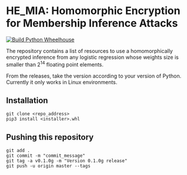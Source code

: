 # HE_MIA: Homomorphic Encryption for Membership Inference Attacks

[![Build Python Wheelhouse](https://github.com/jcabrero/HE_MIA/actions/workflows/release.yml/badge.svg)](https://github.com/jcabrero/HE_MIA/actions/workflows/release.yml)


The repository contains a list of resources to use a homomorphically encrypted inference from any logistic regression whose weights size is smaller than 2<sup>14</sup> floating point elements. 

From the releases, take the version according to your version of Python. Currently it only works in Linux environments. 

## Installation

```
git clone <repo_address>
pip3 install <installer>.whl
```

## Pushing this repository

```
git add .
git commit -m "commit_message"
git tag -a v0.1.0g -m "Version 0.1.0g release"
git push -u origin master --tags
```
